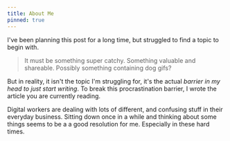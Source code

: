 ```yaml
---
title: About Me
pinned: true
---
```


I've been planning this post for a long time, but struggled to find a topic to begin with.

> It must be something super catchy. Something valuable and shareable. Possibly something containing dog gifs?

But in reality, it isn't the topic I'm struggling for, it's the actual *barrier in my head to just start writing*. To break this procrastination barrier, I wrote the article you are currently reading.

Digital workers are dealing with lots of different, and confusing stuff in their everyday business. Sitting down once in a while and thinking about some things seems to be a a good resolution for me. Especially in these hard times.